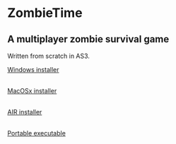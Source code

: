 # ZombieTime
## A multiplayer zombie survival game

Written from scratch in AS3.

[Windows installer](https://github.com/lePioo/ZombieTime/blob/master/ZombieTime.exe)<br><br>

[MacOSx installer](https://github.com/lePioo/ZombieTime/blob/master/ZombieTime.dmg)<br><br>

[AIR installer](https://github.com/lePioo/ZombieTime/blob/master/ZombieTime.air)<br><br>

[Portable executable](https://github.com/lePioo/ZombieTime/blob/master/ZombieTime_portable)
